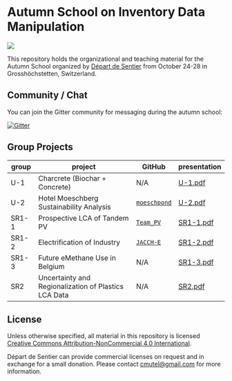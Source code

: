 # Autumn School on Inventory Data Manipulation

<img src="photo.jpg">

This repository holds the organizational and teaching material for the Autumn School organized by [Départ de Sentier](https://www.d-d-s.ch/) from October 24-28 in Grosshöchstetten, Switzerland.

## Community / Chat

You can join the Gitter community for messaging during the autumn school:

[![Gitter](https://badges.gitter.im/autumn-school-inventory-data/community.svg)](https://gitter.im/autumn-school-inventory-data/community?utm_source=badge&utm_medium=badge&utm_campaign=pr-badge)

## Group Projects

| group | project | GitHub | presentation |
| ----- | ------- | ------ | ------------ |
| U-1 | Charcrete (Biochar + Concrete) | N/A | [U-1.pdf](https://github.com/Depart-de-Sentier/Autumn-School-2022/tree/main/presentations/U-1.pdf)|
| U-2 | Hotel Moeschberg Sustainability Analysis | [`moeschpond`](https://github.com/tyrael147/moeschpond/) | [U-2.pdf](https://github.com/Depart-de-Sentier/Autumn-School-2022/tree/main/presentations/SR1-2.pdf) |
| SR1-1 | Prospective LCA of Tandem PV | [`Team_PV`](https://github.com/alideoro/Team_PV) | [SR1-1.pdf](https://github.com/Depart-de-Sentier/Autumn-School-2022/tree/main/presentations/SR1-1.pdf) |
| SR1-2 | Electrification of Industry | [`JACCH-E`](https://github.com/Akxst/JACCH-E) | [SR1-2.pdf](https://github.com/Depart-de-Sentier/Autumn-School-2022/tree/main/presentations/SR1-2.pdf) |
| SR1-3 | Future eMethane Use in Belgium | N/A | [SR1-3.pdf](https://github.com/Depart-de-Sentier/Autumn-School-2022/tree/main/presentations/SR1-1.pdf)|
| SR2 | Uncertainty and Regionalization of Plastics LCA Data | N/A | [SR2.pdf](https://github.com/Depart-de-Sentier/Autumn-School-2022/tree/main/presentations/SR1-1.pdf) |

## License

Unless otherwise specified, all material in this repository is licensed [Creative Commons Attribution-NonCommercial 4.0 International](https://creativecommons.org/licenses/by-nc/4.0/legalcode).

Départ de Sentier can provide commercial licenses on request and in exchange for a small donation. Please contact cmutel@gmail.com for more information.
